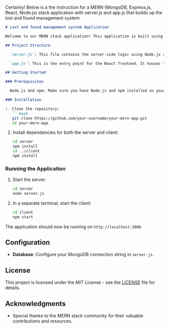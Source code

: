 Certainly! Below is a the instruction for a MERN (MongoDB, Express.js, React, Node.js) stack application with server.js and app.js that builds up the lost and found management system

```markdown
# Lost and found management system Application

Welcome to our MERN stack application! This application is built using MongoDB, Express.js, React, and Node.js.

## Project Structure

- `server.js`: This file contains the server-side logic using Node.js and Express.js. It handles API requests, connects to the MongoDB database, and serves as the backend for the application.

- `app.js`: This is the entry point for the React frontend. It houses the client-side logic and components, providing the user interface for the application.

## Getting Started

### Prerequisites

- Node.js and npm: Make sure you have Node.js and npm installed on your machine.

### Installation

1. Clone the repository:
   ```bash
   git clone https://github.com/your-username/your-mern-app.git
   cd your-mern-app
   ```

2. Install dependencies for both the server and client:
   ```bash
   cd server
   npm install
   cd ../client
   npm install
   ```

### Running the Application

1. Start the server:
   ```bash
   cd server
   node server.js
   ```

2. In a separate terminal, start the client:
   ```bash
   cd client
   npm start
   ```

The application should now be running on `http://localhost:3000`.

## Configuration

- **Database**: Configure your MongoDB connection string in `server.js`.

## License

This project is licensed under the MIT License - see the [LICENSE](LICENSE) file for details.

## Acknowledgments

- Special thanks to the MERN stack community for their valuable contributions and resources.

```
